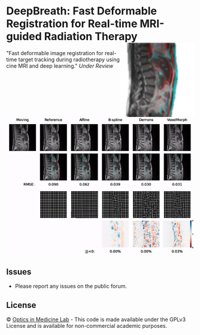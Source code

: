 DeepBreath: Fast Deformable Registration for Real-time MRI-guided Radiation Therapy <img src="assets/deep-breath-icon.png" width="200px" align="right" />
===========
"Fast deformable image registration for real-time target tracking during radiotherapy using cine MRI and deep learning."
*Under Review*

![Attachment Animation](assets/deep-breath-reg-examples.gif)

## Issues
- Please report any issues on the public forum.

## License
© [Optics in Medicine Lab](https://sites.dartmouth.edu/optmed/) - This code is made available under the GPLv3 License and is available for non-commercial academic purposes. 
